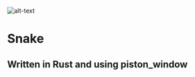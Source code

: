 ![alt-text](https://upload.wikimedia.org/wikipedia/commons/thumb/d/d5/Rust_programming_language_black_logo.svg/2000px-Rust_programming_language_black_logo.svg.png)

# Snake 
## Written in Rust and using piston_window